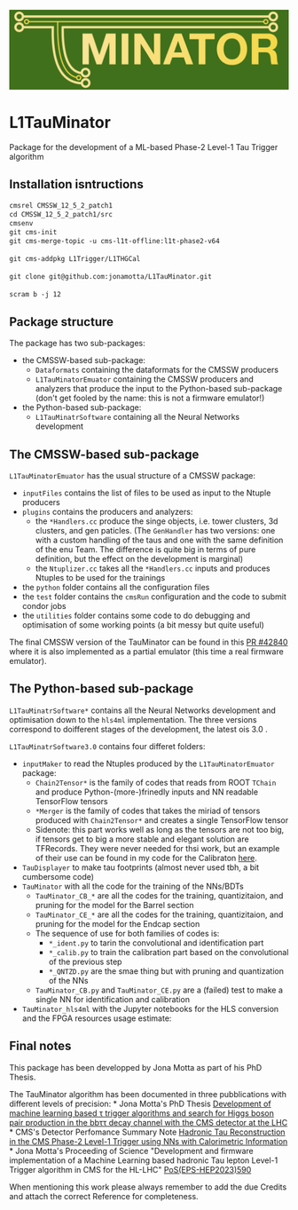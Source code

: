 ![Alt text](TAUminator_logo.png)

# L1TauMinator

Package for the development of a ML-based Phase-2 Level-1 Tau Trigger algorithm

## Installation isntructions

```shell
cmsrel CMSSW_12_5_2_patch1
cd CMSSW_12_5_2_patch1/src
cmsenv
git cms-init
git cms-merge-topic -u cms-l1t-offline:l1t-phase2-v64

git cms-addpkg L1Trigger/L1THGCal

git clone git@github.com:jonamotta/L1TauMinator.git

scram b -j 12
```

## Package structure

The package has two sub-packages:
* the CMSSW-based sub-package: 
    * `Dataformats` containing the dataformats for the CMSSW producers
    * `L1TauMinatorEmuator` containing the CMSSW producers and analyzers that produce the input to the Python-based sub-package (don't get fooled by the name: this is not a firmware emulator!)
* the Python-based sub-package:
    * `L1TauMinatrSoftware` containing all the Neural Networks development

## The CMSSW-based sub-package

`L1TauMinatorEmuator` has the usual structure of a CMSSW package:
* `inputFiles` contains the list of files to be used as input to the Ntuple producers
* `plugins` contains the producers and analyzers:
    * the `*Handlers.cc` produce the singe objects, i.e. tower clusters, 3d clusters, and gen paticles. (The `GenHandler` has two versions: one with a custom handling of the taus and one with the same definition of the enu Team. The difference is quite big in terms of pure definition, but the effect on the development is marginal)
    * the `Ntuplizer.cc` takes all the `*Handlers.cc` inputs and produces Ntuples to be used for the trainings
* the `python` folder contains all the configuration files
* the `test` folder contains the `cmsRun` configuration and the code to submit condor jobs
* the `utilities` folder contains some code to do debugging and optimisation of some working points (a bit messy but quite useful)

The final CMSSW version of the TauMinator can be found in this [PR #42840](https://github.com/cms-sw/cmssw/pull/42840) where it is also implemented as a partial emulator (this time a real firmware emulator).

## The Python-based sub-package

`L1TauMinatrSoftware*` contains all the Neural Networks development and optimisation down to the `hls4ml` implementation.
The three versions correspond to doifferent stages of the development, the latest ois 3.0 .

`L1TauMinatrSoftware3.0` contains four differet folders:
* `inputMaker` to read the Ntuples produced by the `L1TauMinatorEmuator` package:
    * `Chain2Tensor*` is the family of codes that reads from ROOT `TChain` and produce Python-(more-)frinedly inputs and NN readable TensorFlow tensors
    * `*Merger` is the family of codes that takes the miriad of tensors produced with `Chain2Tensor*` and creates a single TensorFlow tensor
    * Sidenote: this part works well as long as the tensors are not too big, if tensors get to big a more stable and elegant solution are TFRecords. They were never needed for thsi work, but an example of their use can be found in my code for the Calibraton [here](https://github.com/jonamotta/CaloL1CalibrationProducer/blob/master/L1NtupleReader/batchMerger.py).
* `TauDisplayer` to make tau footprints (almost never used tbh, a bit cumbersome code)
* `TauMinator` with all the code for the training of the NNs/BDTs
    * `TauMinator_CB_*` are all the codes for the training, quantizitaion, and  pruning for the model for the Barrel section
    * `TauMinator_CE_*` are all the codes for the training, quantizitaion, and  pruning for the model for the Endcap section
    * The sequence of use for both families of codes is:
        * `*_ident.py` to tarin the convolutional and identification part
        * `*_calib.py` to train the calibration part based on the convolutional of the previous step
        * `*_QNTZD.py` are the smae thing but with pruning and quantization of the NNs
    * `TauMinator_CB.py` and `TauMinator_CE.py` are a (failed) test to make a single NN for identification and calibration
* `TauMinator_hls4ml` with the Jupyter notebooks for the HLS conversion and the FPGA resources usage estimate:

## Final notes

This package has been developped by Jona Motta as part of his PhD Thesis.

The TauMinator algorithm has been documented in three pubblications with different levels of precision:
    * Jona Motta's PhD Thesis [Development of machine learning based τ trigger algorithms and search for Higgs boson pair production in the bbττ decay channel with the CMS detector at the LHC](https://cds.cern.ch/record/2881939?ln=en)
    * CMS's Detector Perfomance Summary Note [Hadronic Tau Reconstruction in the CMS Phase-2 Level-1 Trigger using NNs with Calorimetric Information](https://cds.cern.ch/record/2868783?ln=en)
    * Jona Motta's Proceeding of Science "Development and firmware implementation of a Machine Learning based hadronic Tau lepton Level-1 Trigger algorithm in CMS for the HL-LHC" [PoS(EPS-HEP2023)590](https://cds.cern.ch/record/2879312)

When mentioning this work please always remember to add the due Credits and attach the correct Reference for completeness.